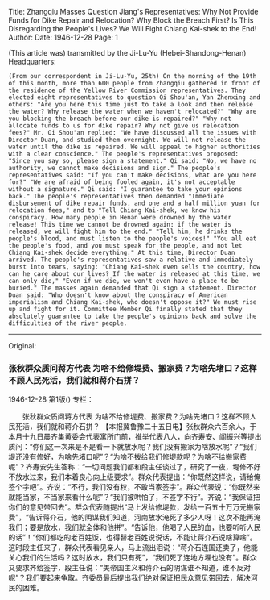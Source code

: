 Title: Zhangqiu Masses Question Jiang's Representatives: Why Not Provide Funds for Dike Repair and Relocation? Why Block the Breach First? Is This Disregarding the People's Lives? We Will Fight Chiang Kai-shek to the End!
Author:
Date: 1946-12-28
Page: 1

(This article was) transmitted by the Ji-Lu-Yu (Hebei-Shandong-Henan) Headquarters:

    (From our correspondent in Ji-Lu-Yu, 25th) On the morning of the 19th of this month, more than 600 people from Zhangqiu gathered in front of the residence of the Yellow River Commission representatives. They elected eight representatives to question Qi Shou'an, Yan Zhenxing and others: "Are you here this time just to take a look and then release the water? Why release the water when we haven't relocated?" "Why are you blocking the breach before our dike is repaired?" "Why not allocate funds to us for dike repair? Why not give us relocation fees?" Mr. Qi Shou'an replied: "We have discussed all the issues with Director Duan, and studied them overnight. We will not release the water until the dike is repaired. We will appeal to higher authorities with a clear conscience." The people's representatives proposed: "Since you say so, please sign a statement." Qi said: "No, we have no authority, we cannot make decisions and sign." The people's representatives said: "If you can't make decisions, what are you here for?" "We are afraid of being fooled again, it's not acceptable without a signature." Qi said: "I guarantee to take your opinions back." The people's representatives then demanded "Immediate disbursement of dike repair funds, and one and a half million yuan for relocation fees," and to "Tell Chiang Kai-shek, we know his conspiracy. How many people in Henan were drowned by the water release! This time we cannot be drowned again; if the water is released, we will fight him to the end." "Tell him, he drinks the people's blood, and must listen to the people's voices!" "You all eat the people's food, and you must speak for the people, and not let Chiang Kai-shek decide everything." At this time, Director Duan arrived. The people's representatives saw a relative and immediately burst into tears, saying: "Chiang Kai-shek even sells the country, how can he care about our lives? If the water is released at this time, we can only die," "Even if we die, we won't even have a place to be buried." The masses again demanded that Qi sign a statement. Director Duan said: "Who doesn't know about the conspiracy of American imperialism and Chiang Kai-shek, who doesn't oppose it?" We must rise up and fight for it. Committee Member Qi finally stated that they absolutely guarantee to take the people's opinions back and solve the difficulties of the river people.



<hr /> 

Original: 


### 张秋群众质问蒋方代表  为啥不给修堤费、搬家费？为啥先堵口？这样不顾人民死活，我们就和蒋介石拼？

1946-12-28
第1版()
专栏：

　　张秋群众质问蒋方代表
    为啥不给修堤费、搬家费？为啥先堵口？这样不顾人民死活，我们就和蒋介石拼？
    【本报冀鲁豫二十五日电】张秋群众六百余人，于本月十九日晨齐集黄委会代表寓所门前，推举代表八人，向齐寿安、阎振兴等提出质问：“你们这一次来是不是看一下就放水呢？我们没有搬家为啥放水呢”？“我们堤还没有修好，为啥先堵口呢”？“为啥不拨给我们修堤款呢？为啥不给搬家费呢”？齐寿安先生答称：“一切问题我们都和段主任谈过了，研究了一夜，堤修不好不放水过来，我们本着良心向上级要求”。群众代表提出：“你既然这样说，请给俺签个字吧”。齐说：“不行，我们没有权，不敢当家签字”。群众代表说：“你既然来就能当家，不当家来看什么呢”？“我们被哄怕了，不签字不行”。齐说：“我保证把你们的意见带回去”。群众代表随提出“马上发给修堤款，发给一百五十万万元搬家费”，“告诉蒋介石，他的阴谋我们知道，河南放水淹死了多少人呀！这次不能再淹我们；要是放水，我们就全体和他拼”。“告诉他，他喝了人民的血，也要听听人民的话”！“你们都吃的老百姓饭，也得替老百姓说说话，不能让蒋介石说啥算啥”。这时段主任来了，群众代表看见亲人，马上流出泪说：“蒋介石连国还卖了，他能关心我们的生活吗？这时放水，我们只有死”，“我们死了连地方埋也没有”。群众又要求齐给签字，段主任说：“美帝国主义和蒋介石的阴谋谁不知道，谁不反对呢”？我们要起来争取。齐委员最后提出我们绝对保证把民众意见带回去，解决河民的困难。

